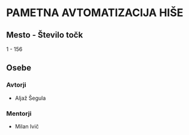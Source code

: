 # PAMETNA AVTOMATIZACIJA HIŠE
## Mesto - Število točk
1 - 156
## Osebe
### Avtorji
 * Aljaž Šegula
### Mentorji
 * Milan Ivič